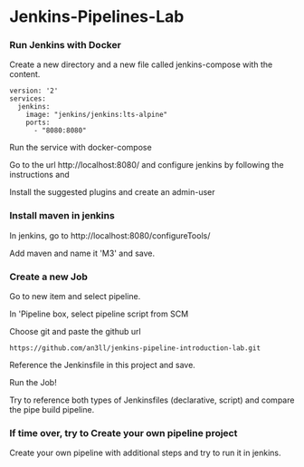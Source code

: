 # Jenkins-Pipelines-Lab

### Run Jenkins with Docker

Create a new directory and a new file called jenkins-compose with the content.
```
version: '2'
services:
  jenkins:
    image: "jenkins/jenkins:lts-alpine"
    ports:
      - "8080:8080"
```

Run the service with docker-compose

Go to the url http://localhost:8080/ and configure jenkins by following the instructions and 

Install the suggested plugins and create an admin-user

### Install maven in jenkins

In jenkins, go to http://localhost:8080/configureTools/

Add maven and name it 'M3' and save.

### Create a new Job

Go to new item and select pipeline.

In 'Pipeline box, select pipeline script from SCM

Choose git and paste the github url
```
https://github.com/an3ll/jenkins-pipeline-introduction-lab.git
```

Reference the Jenkinsfile in this project and save.

Run the Job!

Try to reference both types of Jenkinsfiles (declarative, script) and compare
the pipe build pipeline.

### If time over, try to Create your own pipeline project
Create your own pipeline with additional steps and try to run it in jenkins.

